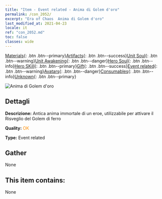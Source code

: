 ```yaml
---
title: "Item - Event related - Anima di Golem d'oro"
permalink: /con_2052/
excerpt: "Era of Chaos  Anima di Golem d'oro"
last_modified_at: 2021-04-23
locale: it
ref: "con_2052.md"
toc: false
classes: wide
---
```

 [Materials](/ItemsIT/){: .btn .btn--primary}[Artifacts](/ItemsIT/Artifacts/){: .btn .btn--success}[Unit Soul](/ItemsIT/UnitSoul/){: .btn .btn--warning}[Unit Awakening](/ItemsIT/UnitAwakening/){: .btn .btn--danger}[Hero Soul](/ItemsIT/HeroSoul/){: .btn .btn--info}[Hero SKill](/ItemsIT/HeroSkill/){: .btn .btn--primary}[Gift](/ItemsIT/Gift/){: .btn .btn--success}[Event related](/ItemsIT/Events/){: .btn .btn--warning}[Avatars](/ItemsIT/Avatars/){: .btn .btn--danger}[Consumables](/ItemsIT/Consumables/){: .btn .btn--info}[Unknown](/ItemsIT/Unknown/){: .btn .btn--primary}

 ![Anima di Golem d'oro](/images/t/juexing_603.jpg)

## Dettagli
 **Descrizione:** Antica anima immortale di un eroe, utilizzabile per attivare il Risveglio del Golem di ferro

 **Quality:** <span style="color: #FF8C00">OK</span>

 **Type:** Event related

## Gather

  None

## This item contains:

  None

